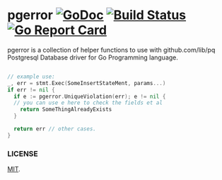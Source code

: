 # pgerror [![GoDoc](https://img.shields.io/badge/godoc-reference-blue.svg?style=flat-square)](https://godoc.org/github.com/omeid/pgerror) [![Build Status](https://travis-ci.org/omeid/pgerror.svg?branch=master)](https://travis-ci.org/omeid/pgerror) [![Go Report Card](https://goreportcard.com/badge/github.com/omeid/pgerror)](https://goreportcard.com/report/github.com/omeid/pgerror)

pgerror is a collection of helper functions to use with github.com/lib/pq Postgresql Database driver for Go Programming language.

```go

// example use:
_, err = stmt.Exec(SomeInsertStateMent, params...)
if err != nil {
  if e := pgerror.UniqueViolation(err); e != nil {
  // you can use e here to check the fields et al
    return SomeThingAlreadyExists
  }

  return err // other cases.
}

```

### LICENSE

[MIT](LICENSE).
